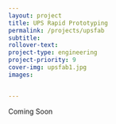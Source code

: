 ```yaml
---
layout: project
title: UPS Rapid Prototyping
permalink: /projects/upsfab
subtitle:
rollover-text:
project-type: engineering
project-priority: 9
cover-img: upsfab1.jpg
images:


---
```


Coming Soon